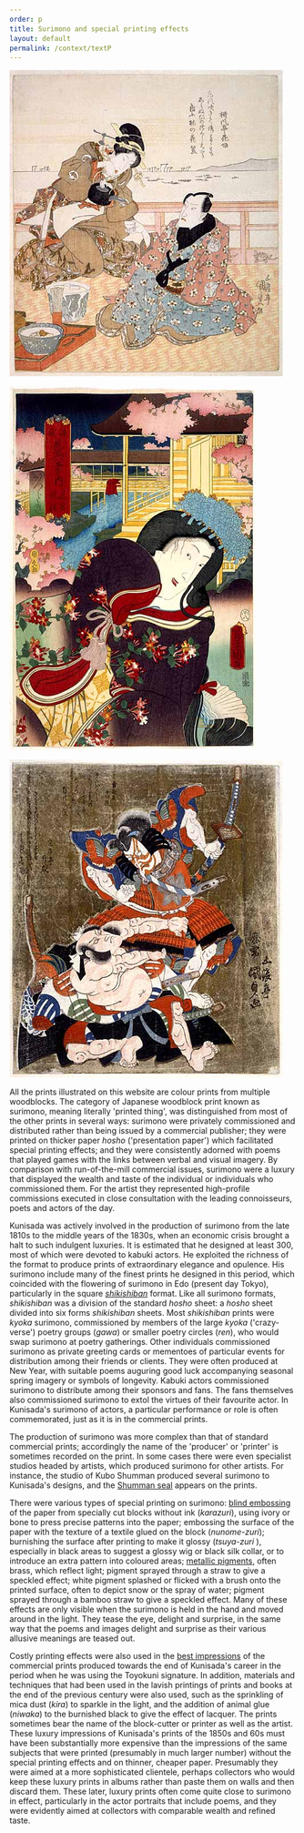 ```yaml
---
order: p
title: Surimono and special printing effects
layout: default
permalink: /context/textP
---
```


![P.491-1937.jpg (58938 bytes)](/images/prints/p.491-1937.jpg)

![P.73-1999.jpg (75750 bytes)](/images/prints/p.73-1999.jpg)

![Ichikawa Danjuro VII as Soga no Goro and Bando Mitsugoro III as Asaina no Saburo in the armour-pulling scene (kusazuribiku)](/images/prints/p.503-1937.jpg)

All the prints illustrated on this website are colour prints from multiple woodblocks. The category of Japanese woodblock print known as surimono, meaning literally 'printed thing', was distinguished from most of the other prints in several ways: surimono were privately commissioned and distributed rather than being issued by a commercial publisher; they were printed on thicker paper _hosho_ ('presentation paper') which facilitated special printing effects; and they were consistently adorned with poems that played games with the links between verbal and visual imagery. By comparison with run-of-the-mill commercial issues, surimono were a luxury that displayed the wealth and taste of the individual or individuals who commissioned them. For the artist they represented high-profile commissions executed in close consultation with the leading connoisseurs, poets and actors of the day.

Kunisada was actively involved in the production of surimono from the late 1810s to the middle years of the 1830s, when an economic crisis brought a halt to such indulgent luxuries. It is estimated that he designed at least 300, most of which were devoted to kabuki actors. He exploited the richness of the format to produce prints of extraordinary elegance and opulence. His surimono include many of the finest prints he designed in this period, which coincided with the flowering of surimono in Edo (present day Tokyo), particularly in the square [_shikishiban_](KUN/kunp491.htm) format. Like all surimono formats, _shikishiban_ was a division of the standard _hosho_ sheet: a _hosho_ sheet divided into six forms _shikishiban_ sheets. Most _shikishiban_ prints were _kyoka_ surimono, commissioned by members of the large _kyoka_ ('crazy-verse') poetry groups (_gawa_) or smaller poetry circles (_ren_), who would swap surimono at poetry gatherings. Other individuals commissioned surimono as private greeting cards or mementoes of particular events for distribution among their friends or clients. They were often produced at New Year, with suitable poems auguring good luck accompanying seasonal spring imagery or symbols of longevity. Kabuki actors commissioned surimono to distribute among their sponsors and fans. The fans themselves also commissioned surimono to extol the virtues of their favourite actor. In Kunisada's surimono of actors, a particular performance or role is often commemorated, just as it is in the commercial prints.

The production of surimono was more complex than that of standard commercial prints; accordingly the name of the 'producer' or 'printer' is sometimes recorded on the print. In some cases there were even specialist studios headed by artists, which produced surimono for other artists. For instance, the studio of Kubo Shumman produced several surimono to Kunisada's designs, and the [Shumman seal](KUN/kunp493.htm) appears on the prints.

There were various types of special printing on surimono: [blind embossing](KUN/kunp491detail2b.htm) of the paper from specially cut blocks without ink (_karazuri_), using ivory or bone to press precise patterns into the paper; embossing the surface of the paper with the texture of a textile glued on the block (_nunome-zuri_); burnishing the surface after printing to make it glossy (_tsuya-zuri_ ), especially in black areas to suggest a glossy wig or black silk collar, or to introduce an extra pattern into coloured areas; [metallic pigments](KUN/kunp491detail.htm), often brass, which reflect light; pigment sprayed through a straw to give a speckled effect; white pigment splashed or flicked with a brush onto the printed surface, often to depict snow or the spray of water; pigment sprayed through a bamboo straw to give a speckled effect. Many of these effects are only visible when the surimono is held in the hand and moved around in the light. They tease the eye, delight and surprise, in the same way that the poems and images delight and surprise as their various allusive meanings are teased out.

Costly printing effects were also used in the [best impressions](KUN/kunp73.htm) of the commercial prints produced towards the end of Kunisada's career in the period when he was using the Toyokuni signature. In addition, materials and techniques that had been used in the lavish printings of prints and books at the end of the previous century were also used, such as the sprinkling of mica dust (_kira_) to sparkle in the light, and the addition of animal glue (_niwaka_) to the burnished black to give the effect of lacquer. The prints sometimes bear the name of the block-cutter or printer as well as the artist. These luxury impressions of Kunisada's prints of the 1850s and 60s must have been substantially more expensive than the impressions of the same subjects that were printed (presumably in much larger number) without the special printing effects and on thinner, cheaper paper. Presumably they were aimed at a more sophisticated clientele, perhaps collectors who would keep these luxury prints in albums rather than paste them on walls and then discard them. These later, luxury prints often come quite close to surimono in effect, particularly in the actor portraits that include poems, and they were evidently aimed at collectors with comparable wealth and refined taste.
